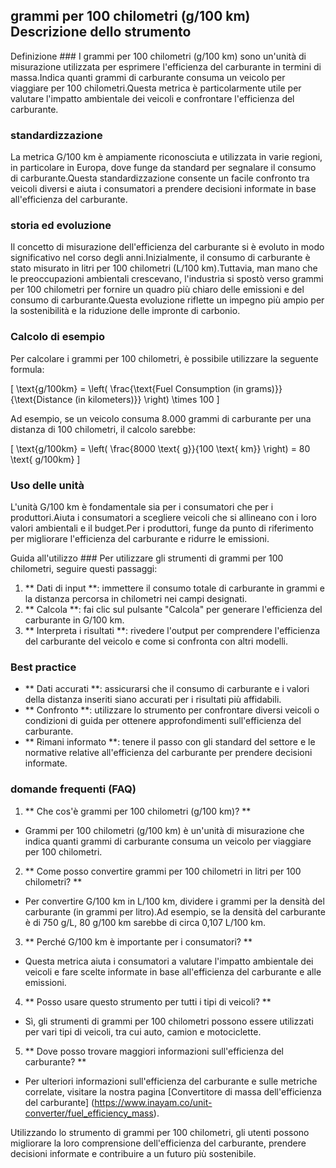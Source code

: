 ## grammi per 100 chilometri (g/100 km) Descrizione dello strumento

Definizione ###
I grammi per 100 chilometri (g/100 km) sono un'unità di misurazione utilizzata per esprimere l'efficienza del carburante in termini di massa.Indica quanti grammi di carburante consuma un veicolo per viaggiare per 100 chilometri.Questa metrica è particolarmente utile per valutare l'impatto ambientale dei veicoli e confrontare l'efficienza del carburante.

### standardizzazione
La metrica G/100 km è ampiamente riconosciuta e utilizzata in varie regioni, in particolare in Europa, dove funge da standard per segnalare il consumo di carburante.Questa standardizzazione consente un facile confronto tra veicoli diversi e aiuta i consumatori a prendere decisioni informate in base all'efficienza del carburante.

### storia ed evoluzione
Il concetto di misurazione dell'efficienza del carburante si è evoluto in modo significativo nel corso degli anni.Inizialmente, il consumo di carburante è stato misurato in litri per 100 chilometri (L/100 km).Tuttavia, man mano che le preoccupazioni ambientali crescevano, l'industria si spostò verso grammi per 100 chilometri per fornire un quadro più chiaro delle emissioni e del consumo di carburante.Questa evoluzione riflette un impegno più ampio per la sostenibilità e la riduzione delle impronte di carbonio.

### Calcolo di esempio
Per calcolare i grammi per 100 chilometri, è possibile utilizzare la seguente formula:

\[ \text{g/100km} = \left( \frac{\text{Fuel Consumption (in grams)}}{\text{Distance (in kilometers)}} \right) \times 100 \]

Ad esempio, se un veicolo consuma 8.000 grammi di carburante per una distanza di 100 chilometri, il calcolo sarebbe:

\[ \text{g/100km} = \left( \frac{8000 \text{ g}}{100 \text{ km}} \right) = 80 \text{ g/100km} \]

### Uso delle unità
L'unità G/100 km è fondamentale sia per i consumatori che per i produttori.Aiuta i consumatori a scegliere veicoli che si allineano con i loro valori ambientali e il budget.Per i produttori, funge da punto di riferimento per migliorare l'efficienza del carburante e ridurre le emissioni.

Guida all'utilizzo ###
Per utilizzare gli strumenti di grammi per 100 chilometri, seguire questi passaggi:

1. ** Dati di input **: immettere il consumo totale di carburante in grammi e la distanza percorsa in chilometri nei campi designati.
2. ** Calcola **: fai clic sul pulsante "Calcola" per generare l'efficienza del carburante in G/100 km.
3. ** Interpreta i risultati **: rivedere l'output per comprendere l'efficienza del carburante del veicolo e come si confronta con altri modelli.

### Best practice
- ** Dati accurati **: assicurarsi che il consumo di carburante e i valori della distanza inseriti siano accurati per i risultati più affidabili.
- ** Confronto **: utilizzare lo strumento per confrontare diversi veicoli o condizioni di guida per ottenere approfondimenti sull'efficienza del carburante.
- ** Rimani informato **: tenere il passo con gli standard del settore e le normative relative all'efficienza del carburante per prendere decisioni informate.

### domande frequenti (FAQ)

1. ** Che cos'è grammi per 100 chilometri (g/100 km)? **
- Grammi per 100 chilometri (g/100 km) è un'unità di misurazione che indica quanti grammi di carburante consuma un veicolo per viaggiare per 100 chilometri.

2. ** Come posso convertire grammi per 100 chilometri in litri per 100 chilometri? **
- Per convertire G/100 km in L/100 km, dividere i grammi per la densità del carburante (in grammi per litro).Ad esempio, se la densità del carburante è di 750 g/L, 80 g/100 km sarebbe di circa 0,107 L/100 km.

3. ** Perché G/100 km è importante per i consumatori? **
- Questa metrica aiuta i consumatori a valutare l'impatto ambientale dei veicoli e fare scelte informate in base all'efficienza del carburante e alle emissioni.

4. ** Posso usare questo strumento per tutti i tipi di veicoli? **
- Sì, gli strumenti di grammi per 100 chilometri possono essere utilizzati per vari tipi di veicoli, tra cui auto, camion e motociclette.

5. ** Dove posso trovare maggiori informazioni sull'efficienza del carburante? **
- Per ulteriori informazioni sull'efficienza del carburante e sulle metriche correlate, visitare la nostra pagina [Convertitore di massa dell'efficienza del carburante] (https://www.inayam.co/unit-converter/fuel_efficiency_mass).

Utilizzando lo strumento di grammi per 100 chilometri, gli utenti possono migliorare la loro comprensione dell'efficienza del carburante, prendere decisioni informate e contribuire a un futuro più sostenibile.
